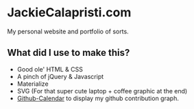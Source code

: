 # JackieCalapristi.com

My personal website and portfolio of sorts. 

## What did I use to make this?

* Good ole' HTML & CSS 
* A pinch of jQuery & Javascript
* Materialize 
* SVG (For that super cute laptop + coffee graphic at the end)
* [Github-Calendar](https://github.com/IonicaBizau/github-calendar#installation) to display my github contribution graph.

 